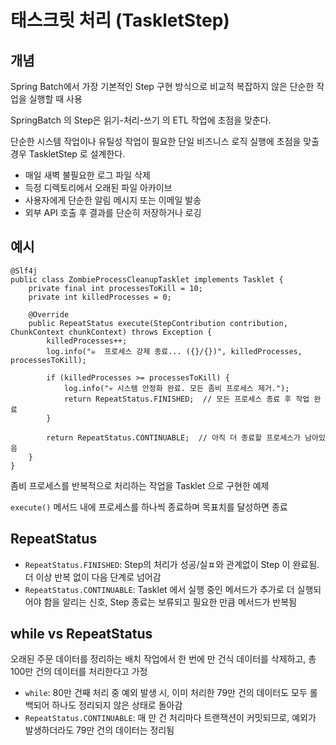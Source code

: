 # 태스크릿 처리 (TaskletStep)

## 개념
Spring Batch에서 가장 기본적인 Step 구현 방식으로 비교적 복잡하지 않은 단순한 작업을 실행할 때 사용

SpringBatch 의 Step은 읽기-처리-쓰기 의 ETL 작업에 초점을 맞춘다.

단순한 시스템 작업이나 유틸성 작업이 필요한 단일 비즈니스 로직 실행에 초점을 맞출 경우 TaskletStep 로 설계한다.
- 매일 새벽 불필요한 로그 파일 삭제
- 득정 디렉토리에서 오래된 파일 아카이브
- 사용자에게 단순한 알림 메시지 또는 이메일 발송
- 외부 API 호출 후 결과를 단순히 저장하거나 로깅

## 예시
```
@Slf4j
public class ZombieProcessCleanupTasklet implements Tasklet {
    private final int processesToKill = 10;
    private int killedProcesses = 0;

    @Override
    public RepeatStatus execute(StepContribution contribution, ChunkContext chunkContext) throws Exception {
        killedProcesses++;
        log.info("☠️  프로세스 강제 종료... ({}/{})", killedProcesses, processesToKill);

        if (killedProcesses >= processesToKill) {
            log.info("💀 시스템 안정화 완료. 모든 좀비 프로세스 제거.");
            return RepeatStatus.FINISHED;  // 모든 프로세스 종료 후 작업 완료
        }

        return RepeatStatus.CONTINUABLE;  // 아직 더 종료할 프로세스가 남아있음
    }
}
```
좀비 프로세스를 반복적으로 처리하는 작업을 Tasklet 으로 구현한 예제

`execute()` 메서드 내에 프로세스를 하나씩 종료하며 목표치를 달성하면 종료

## RepeatStatus
- `RepeatStatus.FINISHED`: Step의 처리가 성공/실ㅍ와 관계없이 Step 이 완료됨. 더 이상 반복 없이 다음 단계로 넘어감
- `RepeatStatus.CONTINUABLE`: Tasklet 에서 실행 중인 메서드가 추가로 더 실행되어야 함을 알리는 신호, Step 종료는 보류되고 필요한 만큼 메서드가 반복됨

## while vs RepeatStatus
오래된 주문 데이터를 정리하는 배치 작업에서 한 번에 만 건식 데이터를 삭제하고, 총 100만 건의 데이터를 처리한다고 가정
- `while`: 80만 건째 처리 중 예외 발생 시, 이미 처리한 79만 건의 데이터도 모두 롤백되어 하나도 정리되지 않은 상태로 돌아감
- `RepeatStatus.CONTINUABLE`: 매 만 건 처리마다 트랜잭션이 커밋되므로, 예외가 발생하더라도 79만 건의 데이터는 정리됨
